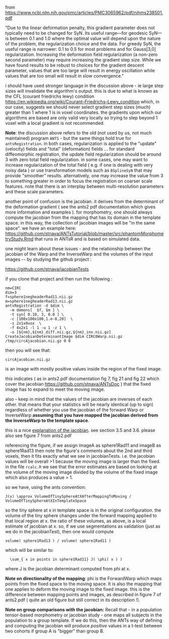 from https://www.ncbi.nlm.nih.gov/pmc/articles/PMC3065962/pdf/nihms238501.pdf

"Due to the linear deformation penalty, this gradient parameter does not typically need to be changed for SyN. Its useful range—for geodesic SyN—is between 0.1 and 1.0 where the optimal value will depend upon the nature of the problem, the regularization choice and the data. For greedy SyN, the useful range is narrower: 0.1 to 0.5 for most problems and for Gauss[3,0] regularization. Increasing the deformation field regularization (a non-zero second parameter) may require increasing the gradient step size. While we have found results to be robust to choices for the gradient descent parameter, values that are too large will result in energy oscillation while values that are too small will result in slow convergence." 

​i should have used stronger language in the discussion above - ie large step sizes will invalidate the algorithm's output.​  this is due to what is known as the CFL (courant friedrichs lewy) condition https://en.wikipedia.org/wiki/Courant–Friedrichs–Lewy_condition which, in our case, suggests we should never select gradient step sizes (much) greater than 1 where 1 is in voxel coordinates.  the gradients upon which our algorithms are based are only valid very locally so trying to step beyond 1 voxel with a local gradient is not recommended.

**Note**: the discussion above refers to the old (not used by us, not much maintained) program `ANTS` - but the same things hold true for `antsRegistration`.  in both cases, regularization is applied to the "update" (velocity) fields and "total" (deformation) fields ... for standard diffeomorphic registration, the update field regularization should be around 3 with zero total field regularization.  in some cases, one may want to increase regularization of the total field ( e.g. if one is dealing with very noisy data ) or use transformation models such as `BSplineSyN` that may provide "smoother" results.  alternatively, one may increase the value from 3 to something greater in order to focus the registration on coarser scale features.  note that there is an interplay between multi-resolution parameters and these scale parameters.

another point of confusion is the jacobian.  it derives from the determinant of the deformation gradient ( see the ants2 pdf documentation which gives more information and examples ).  for morphometry, one should always compute the jacobian from the mapping that has its domain in the template space.  in this way, the collection of jacobian images will be "in the same space".  we have an example here:  https://github.com/stnava/ANTsTutorial/blob/master/src/phantomMorphometryStudy.Rmd that runs in ANTsR and is based on simulated data.

one might learn about these issues - and the relationship between the jacobian of the Warp and the InverseWarp and the volumes of the input images -- by studying the github project :

https://github.com/stnava/jacobianTests

if you clone that project and then run the following :

```
nm=CIRC
dim=3
f=sphere1negheaderRad11.nii.gz
m=sphere1negheaderRad13.nii.gz
antsRegistration -d $dim \
  -m demons[  $f, $m ] \
  -t syn[ 0.10, 3, 0.0 ] \
  -c [100x100x100,1.e-8,20]  \
  -s 2x1x0vox  \
  -f 4x2x1 -l 1 -u 1 -z 1 \
  -o [${nm},${nm}_diff.nii.gz,${nm}_inv.nii.gz]
CreateJacobianDeterminantImage $dim CIRC0Warp.nii.gz /tmp/circAjacobian.nii.gz 0 0
```

then you will see that:

```
circAjacobian.nii.gz
```

is an image with mostly positive values inside the region of the fixed image.

this indicates ( as in ants2.pdf documentation fig 7, fig 21 and fig 22  which cover the jacobian https://github.com/stnava/ANTsDoc ) that the fixed image has to expand to meet the moving image.

also - keep in mind that the values of the jacobian are inverses of each other.  that means that your statistics will be nearly identical (up to sign) regardless of whether you use the jacobian of the forward Warp or InverseWarp **assuming that you have mapped the jacobian derived from the InverseWarp to the template space**.

this is a nice [explanation of the jacobian](http://www.brown.edu/Departments/Engineering/Courses/En221/Notes/Kinematics/Kinematics.htm).  see section 3.5 and 3.6. please also see figure 7 from ants2.pdf 

referencing the figure, if we assign imageA as sphere1Rad11 ​and imageB as sphere1Rad13​ ​then note the figure's comments about the 2nd and third voxels, then it fits exactly what we see in jacobianTests. i.e.  the jacobian values will be overall >1 because the moving image is larger than the fixed. ​in the file `rcalc.R` we see that the error estimates​ are based on looking at the volume of the moving image divided by the volume of the fixed image which also produces a value > 1.  

​so we have, using the ants convention:

```
J(x) \approx VolumeOfTinySphereAtXAfterMappingToMoving / VolumeOfTinySphereAtXInTemplateSpace
```

​so the tiny sphere at x in template space is in the original configuration.  the volume of the tiny sphere changes under the forward mapping applied to that local region at x.   the ratio of these volumes, as above, is a local estimate of jacobian at x.​ so, if we use segmentations as validation (just as we do in the jacobianTest), then one would compute  

```
volume( sphere1Rad13​ ) / volume( sphere1Rad11 )
```

which will be similar to:

```
  \sum_{ x in points in sphere1Rad11} J( \phi( x ) ) 
```

where J is the jacobian determinant computed from phi at x. 

**Note on directionality of the mapping**:   phi is the ForwardWarp which maps points from the fixed space to the moving space.  It is also the mapping that one applies to deform the moving image to the fixed image. this is the difference between mapping points and images, as described in figure 7 of ants2.pdf ( quite an old figure but still correct in its description !).   


**Note on group comparisons with the jacobian:**  Recall that - in a population tensor-based morphometry or jacobian study - one maps all subjects in the population to a group template.  If we do this, then the ANTs way of defining and computing the jacobian will produce *positive* values in a t-test between two cohorts if group A is "bigger" than group B.


